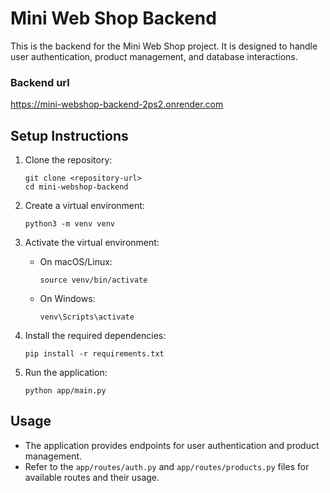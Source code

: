 # Mini Web Shop Backend

This is the backend for the Mini Web Shop project. It is designed to handle user authentication, product management, and database interactions.

### Backend url

https://mini-webshop-backend-2ps2.onrender.com

## Setup Instructions

1. Clone the repository:

   ```
   git clone <repository-url>
   cd mini-webshop-backend
   ```

2. Create a virtual environment:

   ```
   python3 -m venv venv
   ```

3. Activate the virtual environment:

   - On macOS/Linux:
     ```
     source venv/bin/activate
     ```
   - On Windows:
     ```
     venv\Scripts\activate
     ```

4. Install the required dependencies:

   ```
   pip install -r requirements.txt
   ```

5. Run the application:
   ```
   python app/main.py
   ```

## Usage

- The application provides endpoints for user authentication and product management.
- Refer to the `app/routes/auth.py` and `app/routes/products.py` files for available routes and their usage.
